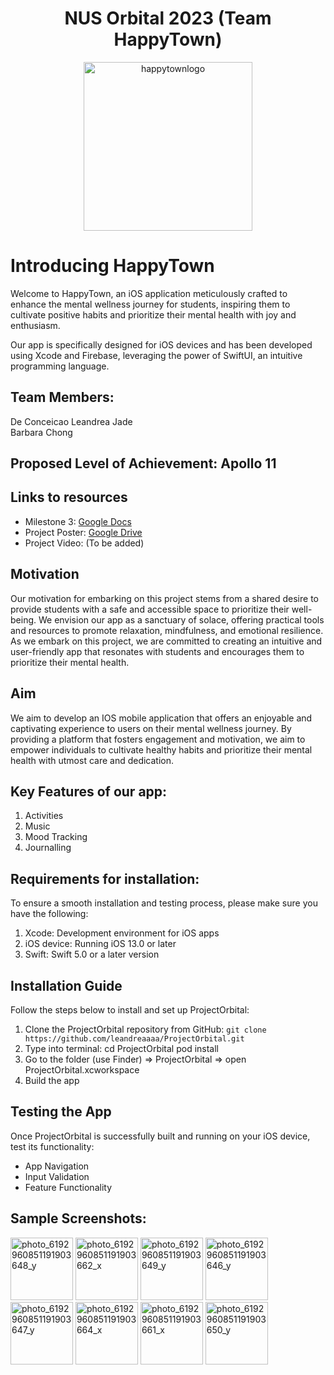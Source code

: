 <div align="center">
    <h1>NUS Orbital 2023 (Team HappyTown)</h1>
</div>

<div align="center">
    <img width="270" alt="happytownlogo" src="https://github.com/leandreaaaa/ProjectOrbital/assets/122248665/8b8c4dcc-c649-4ab8-8e0a-bec9cdfda56b">
</div>

# Introducing HappyTown
Welcome to HappyTown, an iOS application meticulously crafted to enhance the mental wellness journey for students, inspiring them to cultivate positive habits and prioritize their mental health with joy and enthusiasm. 

Our app is specifically designed for iOS devices and has been developed using Xcode and Firebase, leveraging the power of SwiftUI, an intuitive programming language.

## Team Members:   
De Conceicao Leandrea Jade  
Barbara Chong

## Proposed Level of Achievement: Apollo 11

## Links to resources
- Milestone 3: [Google Docs](https://docs.google.com/document/d/1jcKI_sMhuZCCF0r06glqSu3sAmZaY6Wu8afR5ReSeZM/edit?usp=sharing)
- Project Poster: [Google Drive](https://drive.google.com/file/d/11r2aWth3-J55wcyJu8yDRdBH-VfEiLfP/view?usp=sharing)
- Project Video: (To be added)

## Motivation
Our motivation for embarking on this project stems from a shared desire to provide students with a safe and accessible space to prioritize their well-being. We envision our app as a sanctuary of solace, offering practical tools and resources to promote relaxation, mindfulness, and emotional resilience. As we embark on this project, we are committed to creating an intuitive and user-friendly app that resonates with students and encourages them to prioritize their mental health. 

## Aim
We aim to develop an IOS mobile application that offers an enjoyable and captivating experience to users on their mental wellness journey. By providing a platform that fosters engagement and motivation, we aim to empower individuals to cultivate healthy habits and prioritize their mental health with utmost care and dedication.

## Key Features of our app:
1. Activities
2. Music
3. Mood Tracking
4. Journalling

## Requirements for installation:
To ensure a smooth installation and testing process, please make sure you have the following:

1. Xcode: Development environment for iOS apps
2. iOS device: Running iOS 13.0 or later
3. Swift: Swift 5.0 or a later version

## Installation Guide
Follow the steps below to install and set up ProjectOrbital:

1. Clone the ProjectOrbital repository from GitHub: `git clone https://github.com/leandreaaaa/ProjectOrbital.git`
2. Type into terminal:
cd ProjectOrbital
pod install
3. Go to the folder (use Finder) => ProjectOrbital => open ProjectOrbital.xcworkspace
4. Build the app

## Testing the App
Once ProjectOrbital is successfully built and running on your iOS device, test its functionality:

- App Navigation
- Input Validation
- Feature Functionality
  
## Sample Screenshots:
<img src="https://github.com/leandreaaaa/ProjectOrbital/assets/122248665/0c57dcf4-a523-4238-8bdc-35cc2cc2e16d" alt="photo_6192960851191903648_y" width="100">
<img src="https://github.com/leandreaaaa/ProjectOrbital/assets/122248665/fa5dd78d-1cc6-40a0-a161-dbdeab537729" alt="photo_6192960851191903662_x" width="100">
<img src="https://github.com/leandreaaaa/ProjectOrbital/assets/122248665/8dd963ed-d818-468d-9d4a-b0c18a25122f" alt="photo_6192960851191903649_y" width="100">
<img src="https://github.com/leandreaaaa/ProjectOrbital/assets/122248665/0ebec95d-e552-46f9-982a-7666c6953476" alt="photo_6192960851191903646_y" width="100">
<img src="https://github.com/leandreaaaa/ProjectOrbital/assets/122248665/90378aef-9e97-4c45-b999-89c414925d5f" alt="photo_6192960851191903647_y" width="100">
<img src="https://github.com/leandreaaaa/ProjectOrbital/assets/122248665/c1c72f53-0353-4597-b886-d4dc43872ed5" alt="photo_6192960851191903664_x" width="100">
<img src="https://github.com/leandreaaaa/ProjectOrbital/assets/122248665/6371db1d-82f6-4967-a5ba-e74132a25e73" alt="photo_6192960851191903661_x" width="100">
<img src="https://github.com/leandreaaaa/ProjectOrbital/assets/122248665/910df4c2-b86c-4468-b83a-6e324c118f45" alt="photo_6192960851191903650_y" width="100">



